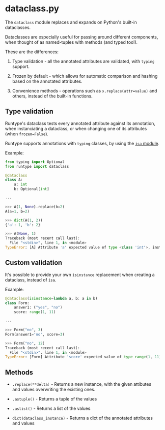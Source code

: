 # dataclass.py

The `dataclass` module replaces and expands on Python's built-in dataclasses.

Dataclasses are especially useful for passing around different components, when thought of as named-tuples with methods (and typed too!).

These are the differences:

1. Type validation - all the annotated attributes are validated, with `typing` support.

2. Frozen by default - which allows for automatic comparison and hashing based on the annotated attributes.

3. Convenience methods - operations such as `x.replace(attr=value)` and others, instead of the built-in functions.

## Type validation

Runtype's dataclass tests every annotated attribute against its annotation, when instanciating a dataclass, or when changing one of its attributes (when `frozen=False`).

Runtype supports annotations with `typing` classes, by using the [`isa` module](isa.md).

Example:

```python
from typing import Optional
from runtype import dataclass

@dataclass
class A:
    a: int
    b: Optional[int]

...

>>> A(1, None).replace(b=2)
A(a=1, b=2)

>>> dict(A(1, 2))
{'a': 1, 'b': 2}

>>> A(None, 1)
Traceback (most recent call last):
  File "<stdin>", line 1, in <module>
TypeError: [A] Attribute 'a' expected value of type <class 'int'>, instead got None
```


## Custom validation

It's possible to provide your own `isinstance` replacement when creating a dataclass, instead of `isa`.

Example:

```python
@dataclass(isinstance=lambda a, b: a in b)
class Form:
    answer1: ("yes", "no")
    score: range(1, 11)

...

>>> Form("no", 3)
Form(answer1='no', score=3)

>>> Form("no", 12)
Traceback (most recent call last):
  File "<stdin>", line 1, in <module>
TypeError: [Form] Attribute 'score' expected value of type range(1, 11), instead got 12
```
## Methods

* `.replace(**delta)` - Returns a new instance, with the given attibutes and values overwriting the existing ones.

* `.astuple()` - Returns a tuple of the values

* `.aslist()` - Returns a list of the values

* `dict(dataclass_instance)` - Returns a dict of the annotated attributes and values
